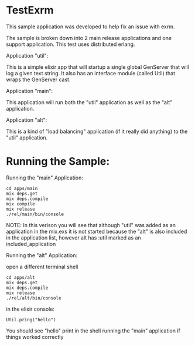 TestExrm
========

This sample application was developed to help fix an issue with exrm.

The sample is broken down into 2 main release applications and one support application.  This test uses distributed erlang.


Application "util":

This is a simple elixir app that will startup a single global GenServer that will log a given text string.  It also has an interface module (called Util) that wraps the GenServer cast.

Application "main":

This application will run both the "util" application as well as the "alt" application.

Application "alt":

This is a kind of "load balancing" application (if it really did anything) to the "util" application.


Running the Sample:
===================

Running the "main" Application:

```
cd apps/main
mix deps.get
mix deps.compile
mix compile
mix release
./rel/main/bin/console
```

NOTE:  In this verison you will see that although "util" was added as an application in the mix.exs it is not started
because the "alt" is also included in the application list, however alt has :util marked as an included_application

Running the "alt" Application:

open a different terminal shell

```
cd apps/alt
mix deps.get
mix deps.compile
mix release
./rel/alt/bin/console
```
in the elixir console:
```
Util.pring("hello")
```

You should see "hello" print in the shell running the "main" application if things worked correctly

